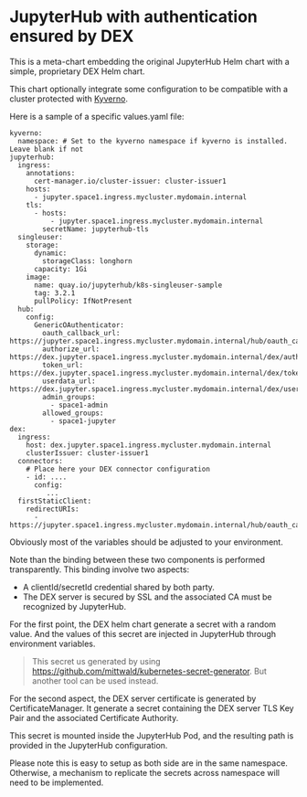 
# JupyterHub with authentication ensured by DEX

This is a meta-chart embedding the original JupyterHub Helm chart with a simple, proprietary DEX Helm chart.

This chart optionally integrate some configuration to be compatible with a cluster protected with [Kyverno](https://kyverno.io/).

Here is a sample of a specific values.yaml file:

```
kyverno:
  namespace: # Set to the kyverno namespace if kyverno is installed. Leave blank if not 
jupyterhub:
  ingress:
    annotations:
      cert-manager.io/cluster-issuer: cluster-issuer1
    hosts:
      - jupyter.space1.ingress.mycluster.mydomain.internal
    tls:
      - hosts:
          - jupyter.space1.ingress.mycluster.mydomain.internal
        secretName: jupyterhub-tls
  singleuser:
    storage:
      dynamic:
        storageClass: longhorn
      capacity: 1Gi
    image:
      name: quay.io/jupyterhub/k8s-singleuser-sample
      tag: 3.2.1
      pullPolicy: IfNotPresent
  hub:
    config:
      GenericOAuthenticator:
        oauth_callback_url: https://jupyter.space1.ingress.mycluster.mydomain.internal/hub/oauth_callback
        authorize_url: https://dex.jupyter.space1.ingress.mycluster.mydomain.internal/dex/auth
        token_url: https://dex.jupyter.space1.ingress.mycluster.mydomain.internal/dex/token
        userdata_url: https://dex.jupyter.space1.ingress.mycluster.mydomain.internal/dex/userinfo
        admin_groups:
          - space1-admin
        allowed_groups:
          - space1-jupyter
dex:
  ingress:
    host: dex.jupyter.space1.ingress.mycluster.mydomain.internal
    clusterIssuer: cluster-issuer1
  connectors:
    # Place here your DEX connector configuration
    - id: ....
      config:
         ...
  firstStaticClient:
    redirectURIs:
      - https://jupyter.space1.ingress.mycluster.mydomain.internal/hub/oauth_callback
```

Obviously most of the variables should be adjusted to your environment.

Note than the binding between these two components is performed transparently. This binding involve two aspects:

- A clientId/secretId credential shared by both party.
- The DEX server is secured by SSL and the associated CA must be recognized by JupyterHub.

For the first point, the DEX helm chart generate a secret with a random value. And the values of this secret are 
injected in JupyterHub through environment variables.

> This secret us generated by using https://github.com/mittwald/kubernetes-secret-generator. But another tool can be
used instead.

For the second aspect, the DEX server certificate is generated by CertificateManager. It generate a secret containing 
the DEX server TLS Key Pair and the associated Certificate Authority. 

This secret is mounted inside the JupyterHub Pod, and the resulting path is provided in the JupyterHub configuration.

Please note this is easy to setup as both side are in the same namespace. Otherwise, a mechanism to replicate the 
secrets across namespace will need to be implemented.

